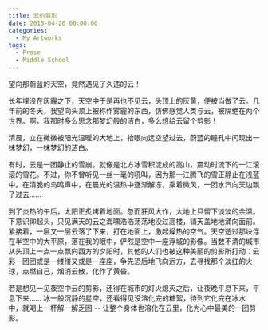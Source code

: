 ```yaml
---
title: 云的剪影
date: 2015-04-26 00:00:00
categories:
  - My Artworks
tags:
  - Prose
  - Middle School
---
```


望向那蔚蓝的天空，竟然遇见了久违的云！

长年埋没在灰霾之下，天空中于是再也不见云，头顶上的灰黄，便被当做了云。几年前的冬天，我望向头顶上被称作雾霾的东西，仿佛感觉人类与云，被隔绝在两个世界。啊，我那时多么思念那梦幻般的洁白，多么想给云留个剪影！

清晨，立在微微被阳光温暖的大地上，抬眼向远空望过去，蔚蓝的瞳孔中闪现出一抹梦幻，一抹梦幻的洁白。

有时，云是一团静止的雪崩。就像是北方冰雪积淀成的高山，震动时流下的一江滚滚的雪花。不过，你不曾听见一丝一毫的吼叫，因为那一江腾飞的雪正静止在浅蓝中。在清脆的鸟鸣声中，在晨光的温热中逐渐解冻，乘着微风，一团水汽向天边飘了过去......

到了炎热的午后，太阳正炙烤着地面。忽而狂风大作，大地上只留下淡淡的余温。下意识仰起头，只见满天的云之海啸浩浩荡荡地没过高楼，铺天盖地地涌向面前。紧接着，一层又一层云落了下来，打在地面上，激起燥热的空气。天空透过那块浮在半空中的大平原，落在我的眼中，俨然是空中一座浮城的影像。当数不清的城市从头顶上一点一点飘向西方的夕阳时，其他的人们也被这种美丽的剪影所打动：云彩一团团或是一缕缕又或是一座座，争先恐后地飞向远方，去寻找那个淡红的火球，点燃自己，烟消云散，化作了黄昏。

若是想见一见夜空中云的剪影，还得在城市的灯火熄灭之后，让夜晚平息下来，平息下来...... 冰一般沉静的星空，还看得见没溶化完的糖絮，待到它化完在冰水中，就喝上一杯解一解乏困 -- 让整个身体也溶化在云里，化为心中最美的一团剪影。
